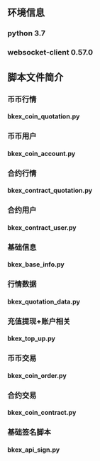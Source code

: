 ## 环境信息
### python 3.7 
### websocket-client 0.57.0

## 脚本文件简介
### 币币行情  
#### bkex_coin_quotation.py
### 币币用户  
#### bkex_coin_account.py
### 合约行情  
#### bkex_contract_quotation.py
### 合约用户  
#### bkex_contract_user.py
### 基础信息  
#### bkex_base_info.py
### 行情数据  
#### bkex_quotation_data.py
### 充值提现+账户相关 
#### bkex_top_up.py
### 币币交易
#### bkex_coin_order.py
### 合约交易
#### bkex_coin_contract.py
### 基础签名脚本 
#### bkex_api_sign.py
 